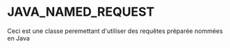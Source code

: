 # JAVA_NAMED_REQUEST
Ceci est une classe peremettant d'utiliser des requêtes préparée nommées en Java
